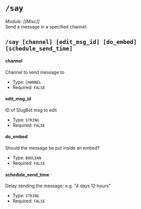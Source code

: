# `/say`
*Module: [[Misc]]*<br>
Send a message in a specified channel.
## `/say [channel] [edit_msg_id] [do_embed] [schedule_send_time]`
#### channel
Channel to send message to
- Type: `CHANNEL`
- Required: `FALSE`
#### edit_msg_id
ID of SlugBot msg to edit
- Type: `STRING`
- Required: `FALSE`
#### do_embed
Should the message be put inside an embed?
- Type: `BOOLEAN`
- Required: `FALSE`
#### schedule_send_time
Delay sending the message; e.g. "4 days 12 hours"
- Type: `STRING`
- Required: `FALSE`
